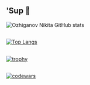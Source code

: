 ## 'Sup 👋
![Ozhiganov Nikita GitHub stats](https://github-readme-stats.vercel.app/api?username=variableni&show_icons=true&theme=radical)

##
[![Top Langs](https://github-readme-stats.vercel.app/api/top-langs/?username=variableni&layout=compact)](https://github.com/variableni/github-readme-stats)

##
[![trophy](https://github-profile-trophy.vercel.app/?username=variableni&theme=onedark)](https://github.com/ryo-ma/github-profile-trophy)

##
[![codewars](https://www.codewars.com/users/VariableNi/badges/large)](https://www.codewars.com/users/VariableNi)   
